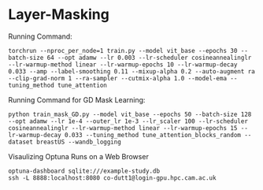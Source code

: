 # Layer-Masking

Running Command:

```
torchrun --nproc_per_node=1 train.py --model vit_base --epochs 30 --batch-size 64 --opt adamw --lr 0.003 --lr-scheduler cosineannealinglr --lr-warmup-method linear --lr-warmup-epochs 10 --lr-warmup-decay 0.033 --amp --label-smoothing 0.11 --mixup-alpha 0.2 --auto-augment ra --clip-grad-norm 1 --ra-sampler --cutmix-alpha 1.0 --model-ema --tuning_method tune_attention
```

Running Command for GD Mask Learning:

```
python train_mask_GD.py --model vit_base --epochs 50 --batch-size 128 --opt adamw --lr 1e-4 --outer_lr 1e-3 --lr_scaler 100 --lr-scheduler cosineannealinglr --lr-warmup-method linear --lr-warmup-epochs 15 --lr-warmup-decay 0.033 --tuning_method tune_attention_blocks_random --dataset breastUS --wandb_logging
```

Visaulizing Optuna Runs on a Web Browser


```
optuna-dashboard sqlite:///example-study.db
ssh -L 8888:localhost:8080 co-dutt1@login-gpu.hpc.cam.ac.uk
```
